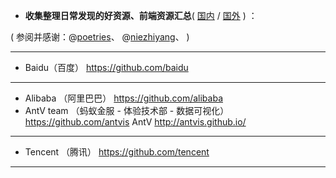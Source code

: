 - **收集整理日常发现的好资源、前端资源汇总**( [国内](open_source_team.md) / [国外](外国.md) ) ：

( 参阅并感谢：@[poetries](https://github.com/poetries/mywiki)、
@[niezhiyang](https://github.com/niezhiyang/open_source_team)、
)

---------------------------------------------------------------------------------

- Baidu（百度）
https://github.com/baidu

---------------------------------------------------------------------------------

- Alibaba （阿里巴巴） https://github.com/alibaba
- AntV team （蚂蚁金服 - 体验技术部 - 数据可视化） https://github.com/antvis
   AntV http://antvis.github.io/

---------------------------------------------------------------------------------

- Tencent （腾讯）
https://github.com/tencent

---------------------------------------------------------------------------------

